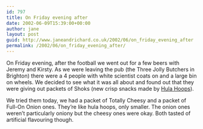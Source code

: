 ```yaml
---
id: 797
title: On Friday evening after
date: 2002-06-09T15:39:00+00:00
author: jane
layout: post
guid: http://www.janeandrichard.co.uk/2002/06/on_friday_evening_after
permalink: /2002/06/on_friday_evening_after/
---
```

On Friday evening, after the football we went out for a few beers with Jeremy and Kirsty. As we were leaving the pub (the Three Jolly Butchers in Brighton) there were a 4 people with white scientist coats on and a large bin on wheels. We decided to see what it was all about and found out that they were giving out packets of Shoks (new crisp snacks made by [Hula Hoops](http://www.hulahoops.co.uk/)).

We tried them today, we had a packet of Totally Cheesy and a packet of Full-On Onion ones. They&#8217;re like hula hoops, only smaller. The onion ones weren&#8217;t particularly oniony but the cheesy ones were okay. Both tasted of artificial flavouring though.